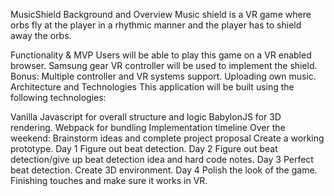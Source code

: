 MusicShield
Background and Overview
Music shield is a VR game where orbs fly at the player in a rhythmic manner and the player has to shield away the orbs.

Functionality & MVP
Users will be able to play this game on a VR enabled browser.
Samsung gear VR controller will be used to implement the shield.
Bonus:
Multiple controller and VR systems support.
Uploading own music.
Architecture and Technologies
This application will be built using the following technologies:

Vanilla Javascript for overall structure and logic
BabylonJS for 3D rendering.
Webpack for bundling
Implementation timeline
Over the weekend:
 Brainstorm ideas and complete project proposal
 Create a working prototype.
Day 1
 Figure out beat detection.
Day 2
 Figure out beat detection/give up beat detection idea and hard code notes.
Day 3
 Perfect beat detection.
 Create 3D environment.
Day 4
 Polish the look of the game.
 Finishing touches and make sure it works in VR.
